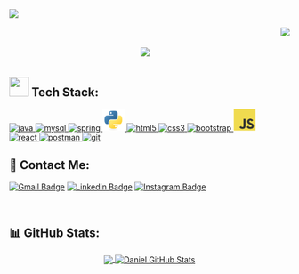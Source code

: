 <img src="https://cdnb.artstation.com/p/assets/images/images/066/838/547/large/daniel-f-herrera-plantilla-x-portada-liso.jpg?1693909278">

<img src="https://i.imgflip.com/y804x.jpg?a470040" height="400px" align="right"></div>

<h1 align="center">
  <a href="https://git.io/typing-svg">
    <img src="https://readme-typing-svg.herokuapp.com/?lines=hello+world,+im+daniel&center=true&size=30">
  </a>
</h1>

<h2><img src="https://cdn130.picsart.com/300617594152211.png?to=crop&type=webp&r=310x310&q=50" width="35px" height="35px"> Tech Stack:</h2>

<p align="left"> 
    <a href="https://www.java.com" target="_blank" rel="noreferrer"> <img src="https://cdn.jsdelivr.net/gh/devicons/devicon/icons/java/java-plain.svg" alt="java" width="40" height="40"/> </a>
  <a href="https://www.mysql.com/" target="_blank" rel="noreferrer"> <img src="https://cdn.jsdelivr.net/gh/devicons/devicon/icons/mysql/mysql-original.svg" alt="mysql" width="40" height="40"/> </a>
  <a href="https://spring.io/" target="_blank" rel="noreferrer"> <img src="https://cdn.jsdelivr.net/gh/devicons/devicon/icons/spring/spring-original.svg" alt="spring" width="40" height="40"/> </a>
  <a href="https://www.python.org" target="_blank" rel="noreferrer"> <img src="https://raw.githubusercontent.com/devicons/devicon/master/icons/python/python-original.svg" alt="python" width="40" height="40"/> </a>
  <a href="https://www.w3.org/html/" target="_blank" rel="noreferrer"> <img src="https://cdn.jsdelivr.net/gh/devicons/devicon/icons/html5/html5-original.svg" alt="html5" width="40" height="40"/> </a>
  <a href="https://www.w3schools.com/css/" target="_blank" rel="noreferrer"> <img src="https://cdn.jsdelivr.net/gh/devicons/devicon/icons/css3/css3-original.svg" alt="css3" width="40" height="40"/> </a>
  <a href="https://getbootstrap.com" target="_blank" rel="noreferrer"> <img src="https://cdn.jsdelivr.net/gh/devicons/devicon/icons/bootstrap/bootstrap-original.svg" alt="bootstrap" width="40" height="40"/> </a>
  <a href="https://developer.mozilla.org/en-US/docs/Web/JavaScript" target="_blank" rel="noreferrer"> <img src="https://raw.githubusercontent.com/devicons/devicon/master/icons/javascript/javascript-original.svg" alt="javascript" width="40" height="40"/> </a>
<a href="https://reactjs.org/" target="_blank" rel="noreferrer"> <img src="https://cdn.jsdelivr.net/gh/devicons/devicon/icons/react/react-original.svg" alt="react" width="40" height="40"/> </a>
  <a href="https://postman.com" target="_blank" rel="noreferrer"> <img src="https://www.vectorlogo.zone/logos/getpostman/getpostman-icon.svg" alt="postman" width="40" height="40"/> </a>
  <a href="https://git-scm.com/" target="_blank" rel="noreferrer"> <img src="https://www.vectorlogo.zone/logos/git-scm/git-scm-icon.svg" alt="git" width="40" height="40"/> </a> 
</p>

<h2>📩 Contact Me:</h2>

[![Gmail Badge](https://img.shields.io/badge/Gmail-D14836?style=for-the-badge&logo=gmail&logoColor=white)](mailto:danielhazzer2009@gmail.com)
[![Linkedin Badge](https://img.shields.io/badge/LinkedIn-0077B5?style=for-the-badge&logo=linkedin&logoColor=white)](https://www.linkedin.com/in/danielfrancoherrera/)
[![Instagram Badge](https://img.shields.io/badge/Instagram-E4405F?style=for-the-badge&logo=instagram&logoColor=white)](https://www.instagram.com/hazzer_sandy/)

<br>

<h2>📊 GitHub Stats:</h2>
<div align="center">
<a href="https://github.com/DanielHerrer/DanielHerrer">
  <img align="center" src="https://github-readme-stats.vercel.app/api/top-langs/?username=DanielHerrer&hide=papyrus&title_color=8123a7&text_color=fff&icon_color=2bbc8a&bg_color=1d1f21&layout=compact" height="190px;"/>
</a>
<a href="https://github.com/DanielHerrer/DanielHerrer">
  <img align="center" src="https://github-readme-stats.vercel.app/api?username=DanielHerrer&show_icons=true&line_height=27&count_private=true&title_color=8123a7&text_color=fff&icon_color=8123a7&bg_color=1d1f21" alt="Daniel GitHub Stats" height="190px;"/>
</a>
</div>
